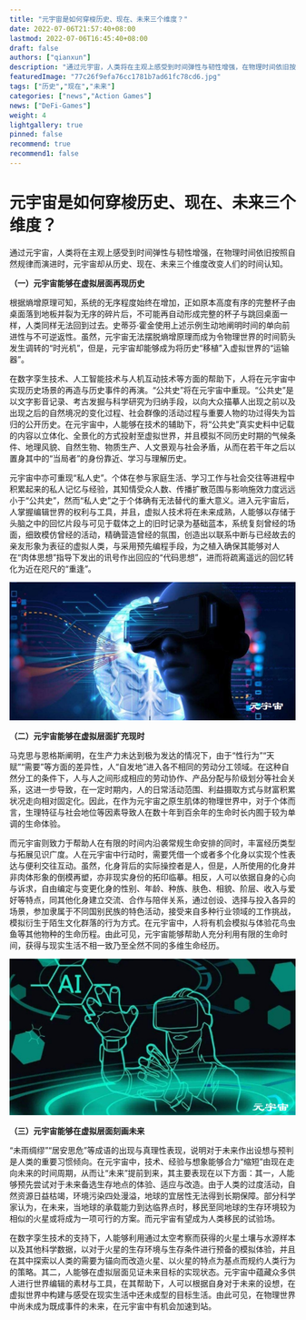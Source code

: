 ```yaml
---
title: "元宇宙是如何穿梭历史、现在、未来三个维度？"
date: 2022-07-06T21:57:40+08:00
lastmod: 2022-07-06T16:45:40+08:00
draft: false
authors: ["qianxun"]
description: "通过元宇宙，人类将在主观上感受到时间弹性与韧性增强，在物理时间依旧按照自然规律而演进时，元宇宙却从历史、现在、未来三个维度改变人们的时间认知。"
featuredImage: "77c26f9efa76cc1781b7ad61fc78cd6.jpg"
tags: ["历史","现在","未来"]
categories: ["news","Action Games"]
news: ["DeFi-Games"]
weight: 4
lightgallery: true
pinned: false
recommend: true
recommend1: false
---
```


# 元宇宙是如何穿梭历史、现在、未来三个维度？

通过元宇宙，人类将在主观上感受到时间弹性与韧性增强，在物理时间依旧按照自然规律而演进时，元宇宙却从历史、现在、未来三个维度改变人们的时间认知。

**（一）元宇宙能够在虚拟层面再现历史**

根据熵增原理可知，系统的无序程度始终在增加，正如原本高度有序的完整杯子由桌面落到地板并裂为无序的碎片后，不可能再自动形成完整的杯子与跳回桌面一样，人类同样无法回到过去。史蒂芬·霍金使用上述示例生动地阐明时间的单向前进性与不可逆返性。虽然，元宇宙无法摆脱熵增原理而成为令物理世界的时间箭头发生调转的“时光机”，但是，元宇宙却能够成为将历史“移植”入虚拟世界的“运输器”。

在数字孪生技术、人工智能技术与人机互动技术等方面的帮助下，人将在元宇宙中实现历史场景的再造与历史事件的再演。“公共史”将在元宇宙中重现。“公共史”是以文字影音记录、考古发掘与科学研究为归纳手段，以向大众描摹人出现之前以及出现之后的自然境况的变化过程、社会群像的活动过程与重要人物的功过得失为旨归的公开历史。在元宇宙中，人能够在技术的辅助下，将“公共史”真实史料中记载的内容以立体化、全景化的方式投射至虚拟世界，并且模拟不同历史时期的气候条件、地理风貌、自然生物、物质生产、人文景观与社会矛盾，从而在若干年之后以置身其中的“当局者”的身份靠近、学习与理解历史。

元宇宙中亦可重现“私人史”。个体在参与家庭生活、学习工作与社会交往等进程中积累起来的私人记忆与经验，其知情受众人数、传播扩散范围与影响施效力度远远小于“公共史”，然而“私人史”之于个体确有无法替代的重大意义。进入元宇宙后，人掌握编辑世界的权利与工具，并且，虚拟人技术将在未来成熟，人能够以存储于头脑之中的回忆片段与可见于载体之上的旧时记录为基础蓝本，系统复刻曾经的场面，细致模仿曾经的活动，精确营造曾经的氛围，创造出以联系中断与已经故去的亲友形象为表征的虚拟人类，与采用预先编程手段，为之植入确保其能够对人在“肉体思想”指导下发出的讯号作出回应的“代码思想”，进而将疏离遥远的回忆转化为近在咫尺的“重逢”。

![](77c26f9efa76cc1781b7ad61fc78cd6.jpg)

**（二）元宇宙能够在虚拟层面扩充现时**

马克思与恩格斯阐明，在生产力未达到极为发达的情况下，由于“性行为”“天赋”“需要”等方面的差异性，人“自发地”进入各不相同的劳动分工领域。在这种自然分工的条件下，人与人之间形成相应的劳动协作、产品分配与阶级划分等社会关系，这进一步导致，在一定时期内，人的日常活动范围、利益摄取方式与财富积累状况走向相对固定化。因此，在作为元宇宙之原生肌体的物理世界中，对于个体而言，生理特征与社会地位等因素导致人在数十年到百余年的生命时长内囿于较为单调的生命体验。

而元宇宙则致力于帮助人在有限的时间内沿袭常规生命安排的同时，丰富经历类型与拓展见识广度。人在元宇宙中行动时，需要凭借一个或者多个化身以实现个性表达与便利交往互动。虽然，化身背后的实际操控者是人，但是，人所使用的化身并非肉体形象的倒模再塑，亦非现实身份的拓印临摹。相反，人可以依据自身的心向与诉求，自由编定与变更化身的性别、年龄、种族、肤色、相貌、阶层、收入与爱好等特点，同其他化身建立交流、合作与陪伴关系，通过创设、选择与投入各异的场景，参加隶属于不同国别民族的特色活动，接受来自多种行业领域的工作挑战，模拟衍生于陌生文化群落的行为方式。在元宇宙中，人将有机会模拟与体验花鸟虫鱼等其他物种的生命历程。由此可见，元宇宙能够帮助人充分利用有限的生命时间，获得与现实生活不相一致乃至全然不同的多维生命经历。

![](b0484924b8d9ce3c5af72394e382769.jpg)

**（三）元宇宙能够在虚拟层面刻画未来**

“未雨绸缪”“居安思危”等成语的出现与真理性表现，说明对于未来作出设想与预判是人类的重要习惯倾向。在元宇宙中，技术、经验与想象能够合力“缩短”由现在走向未来的时间周期，从而让“未来”提前到来，其主要表现在以下方面：其一，人能够预先尝试对于未来备选生存地点的体验、适应与改造。由于人类的过度活动，自然资源日益枯竭，环境污染四处漫溢，地球的宜居性无法得到长期保障。部分科学家认为，在未来，当地球的承载能力到达临界点时，移民至同地球的生存环境较为相似的火星或将成为一项可行的方案。而元宇宙有望成为人类移民的试验场。

在数字孪生技术的支持下，人能够利用通过太空考察而获得的火星土壤与水源样本以及其他科学数据，以对于火星的生存环境与生存条件进行预备的模拟体验，并且在其中探索以人类的需要为锚向而改造火星、以火星的特点为基点而规约人类行为的策略。其二，人能够在虚拟层面见证未来目标的实现状态。元宇宙中蕴藏众多供人进行世界编辑的素材与工具，在其帮助下，人可以根据自身对于未来的设想，在虚拟世界中构建与感受在现实生活中还未成型的目标生活。由此可见，在物理世界中尚未成为既成事件的未来，在元宇宙中有机会加速到站。